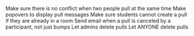 Make sure there is no conflict when two people pull at the same time
Make popovers to display pull messages
Make sure students cannot create a pull if they are already in a room
Send email when a pull is canceled by a participant, not just bumps
Let admins delete pulls
Let ANYONE delete pulls
